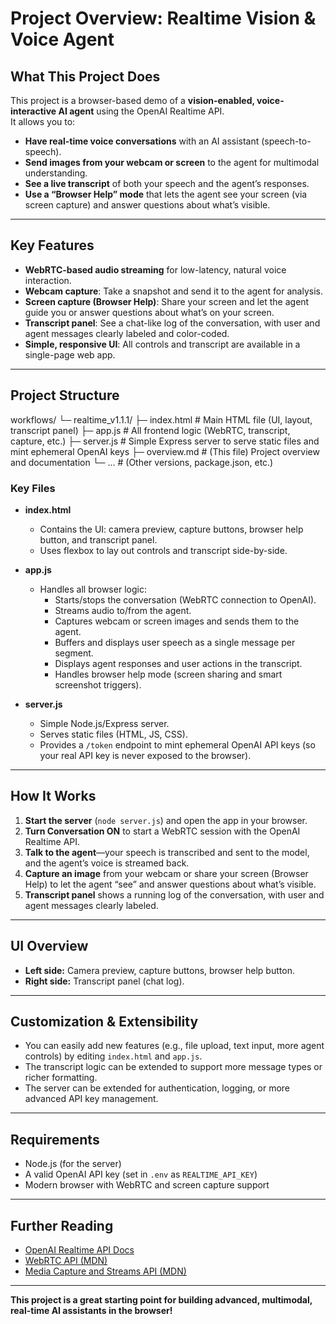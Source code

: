 # Project Overview: Realtime Vision & Voice Agent

## What This Project Does

This project is a browser-based demo of a **vision-enabled, voice-interactive AI agent** using the OpenAI Realtime API.  
It allows you to:

- **Have real-time voice conversations** with an AI assistant (speech-to-speech).
- **Send images from your webcam or screen** to the agent for multimodal understanding.
- **See a live transcript** of both your speech and the agent’s responses.
- **Use a “Browser Help” mode** that lets the agent see your screen (via screen capture) and answer questions about what’s visible.

---

## Key Features

- **WebRTC-based audio streaming** for low-latency, natural voice interaction.
- **Webcam capture**: Take a snapshot and send it to the agent for analysis.
- **Screen capture (Browser Help)**: Share your screen and let the agent guide you or answer questions about what’s on your screen.
- **Transcript panel**: See a chat-like log of the conversation, with user and agent messages clearly labeled and color-coded.
- **Simple, responsive UI**: All controls and transcript are available in a single-page web app.

---

## Project Structure
workflows/
└─ realtime_v1.1.1/
├─ index.html # Main HTML file (UI, layout, transcript panel)
├─ app.js # All frontend logic (WebRTC, transcript, capture, etc.)
├─ server.js # Simple Express server to serve static files and mint ephemeral OpenAI keys
├─ overview.md # (This file) Project overview and documentation
└─ ... # (Other versions, package.json, etc.)


### **Key Files**

- **index.html**  
  - Contains the UI: camera preview, capture buttons, browser help button, and transcript panel.
  - Uses flexbox to lay out controls and transcript side-by-side.

- **app.js**  
  - Handles all browser logic:
    - Starts/stops the conversation (WebRTC connection to OpenAI).
    - Streams audio to/from the agent.
    - Captures webcam or screen images and sends them to the agent.
    - Buffers and displays user speech as a single message per segment.
    - Displays agent responses and user actions in the transcript.
    - Handles browser help mode (screen sharing and smart screenshot triggers).

- **server.js**  
  - Simple Node.js/Express server.
  - Serves static files (HTML, JS, CSS).
  - Provides a `/token` endpoint to mint ephemeral OpenAI API keys (so your real API key is never exposed to the browser).

---

## How It Works

1. **Start the server** (`node server.js`) and open the app in your browser.
2. **Turn Conversation ON** to start a WebRTC session with the OpenAI Realtime API.
3. **Talk to the agent**—your speech is transcribed and sent to the model, and the agent’s voice is streamed back.
4. **Capture an image** from your webcam or share your screen (Browser Help) to let the agent “see” and answer questions about what’s visible.
5. **Transcript panel** shows a running log of the conversation, with user and agent messages clearly labeled.

---

## UI Overview

- **Left side:** Camera preview, capture buttons, browser help button.
- **Right side:** Transcript panel (chat log).

---

## Customization & Extensibility

- You can easily add new features (e.g., file upload, text input, more agent controls) by editing `index.html` and `app.js`.
- The transcript logic can be extended to support more message types or richer formatting.
- The server can be extended for authentication, logging, or more advanced API key management.

---

## Requirements

- Node.js (for the server)
- A valid OpenAI API key (set in `.env` as `REALTIME_API_KEY`)
- Modern browser with WebRTC and screen capture support

---

## Further Reading

- [OpenAI Realtime API Docs](https://platform.openai.com/docs/guides/realtime)
- [WebRTC API (MDN)](https://developer.mozilla.org/en-US/docs/Web/API/WebRTC_API)
- [Media Capture and Streams API (MDN)](https://developer.mozilla.org/en-US/docs/Web/API/Media_Capture_and_Streams_API)

---

**This project is a great starting point for building advanced, multimodal, real-time AI assistants in the browser!**